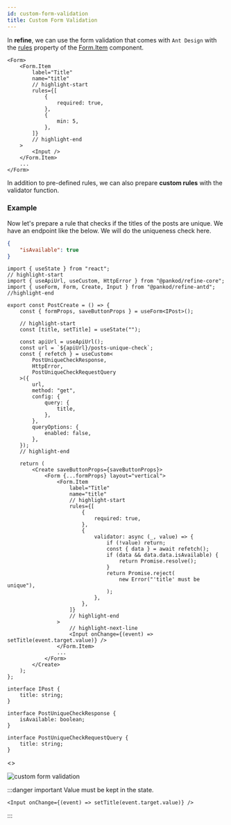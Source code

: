 ```yaml
---
id: custom-form-validation
title: Custom Form Validation
---
```


In **refine**, we can use the form validation that comes with `Ant Design` with the [rules](https://ant.design/components/form/#Rule) property of the [Form.Item](https://ant.design/components/form/#Form.Item) component.

```tsx
<Form>
    <Form.Item
        label="Title"
        name="title"
        // highlight-start
        rules={[
            {
                required: true,
            },
            {
                min: 5,
            },
        ]}
        // highlight-end
    >
        <Input />
    </Form.Item>
    ...
</Form>
```

In addition to pre-defined rules, we can also prepare **custom rules** with the validator function.

### Example

Now let's prepare a rule that checks if the titles of the posts are unique. We have an endpoint like the below. We will do the uniqueness check here.

```json title="https://api.fake-rest.refine.dev/posts-unique-check?title=Example"
{
    "isAvailable": true
}
```

```tsx
import { useState } from "react";
// highlight-start
import { useApiUrl, useCustom, HttpError } from "@pankod/refine-core";
import { useForm, Form, Create, Input } from "@pankod/refine-antd";
//highlight-end

export const PostCreate = () => {
    const { formProps, saveButtonProps } = useForm<IPost>();

    // highlight-start
    const [title, setTitle] = useState("");

    const apiUrl = useApiUrl();
    const url = `${apiUrl}/posts-unique-check`;
    const { refetch } = useCustom<
        PostUniqueCheckResponse,
        HttpError,
        PostUniqueCheckRequestQuery
    >({
        url,
        method: "get",
        config: {
            query: {
                title,
            },
        },
        queryOptions: {
            enabled: false,
        },
    });
    // highlight-end

    return (
        <Create saveButtonProps={saveButtonProps}>
            <Form {...formProps} layout="vertical">
                <Form.Item
                    label="Title"
                    name="title"
                    // highlight-start
                    rules={[
                        {
                            required: true,
                        },
                        {
                            validator: async (_, value) => {
                                if (!value) return;
                                const { data } = await refetch();
                                if (data && data.data.isAvailable) {
                                    return Promise.resolve();
                                }
                                return Promise.reject(
                                    new Error("'title' must be unique"),
                                );
                            },
                        },
                    ]}
                    // highlight-end
                >
                    // highlight-next-line
                    <Input onChange={(event) => setTitle(event.target.value)} />
                </Form.Item>
                ...
            </Form>
        </Create>
    );
};

interface IPost {
    title: string;
}

interface PostUniqueCheckResponse {
    isAvailable: boolean;
}

interface PostUniqueCheckRequestQuery {
    title: string;
}
```

<>

<img src="https://refine.ams3.cdn.digitaloceanspaces.com/website/static/img/examples/form/custom-form-validation.gif" alt="custom form validation" />
<br/>
</>

:::danger important
Value must be kept in the state.

```tsx
<Input onChange={(event) => setTitle(event.target.value)} />
```

:::
